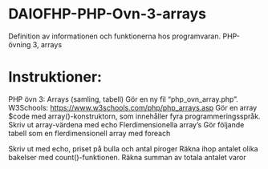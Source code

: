 # DAIOFHP-PHP-Ovn-3-arrays
Definition av informationen och funktionerna hos programvaran. PHP-övning 3, arrays

# Instruktioner:

PHP övn 3: Arrays (samling, tabell)
Gör en ny fil “php_ovn_array.php”. 
W3Schools: https://www.w3schools.com/php/php_arrays.asp 
Gör en array $code med array()-konstruktorn, som innehåller fyra programmeringsspråk.
Skriv ut array-värdena med echo
Flerdimensionella array’s
Gör följande tabell som en flerdimensionell array med foreach

Skriv ut med echo, priset på bulla och antal piroger
Räkna ihop antalet olika bakelser med count()-funktionen.
Räkna summan av totala antalet varor

